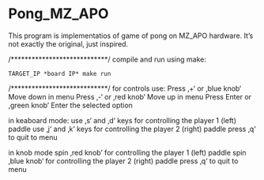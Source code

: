 # Pong_MZ_APO

This program is implementatios of game of pong on MZ_APO hardware. It’s not exactly the original, just inspired. 

/****************************/
compile and run using make:
~~~~~~~~~~~~~~~~~~~~~~~~~~~~~~~~~~~~~~~~~~~~~
TARGET_IP *board IP* make run
~~~~~~~~~~~~~~~~~~~~~~~~~~~~~~~~~~~~~~~~~~~~~


/****************************/
for controls use:
Press ‚+‘ or ‚blue knob‘         Move down in menu
Press ‚-‘ or ‚red knob‘            Move up in menu
Press Enter or ,green knob’    Enter the selected option

in keaboard mode:
use ‚s‘ and ‚d‘ keys for controlling the player 1 (left) paddle
use ‚j‘ and ‚k‘ keys for controlling the player 2 (right) paddle
press ‚q‘ to quit to menu

in knob mode
spin ‚red knob’ for controlling the player 1 (left) paddle
spin ‚blue knob‘ for controlling the player 2 (right) paddle
press ‚q‘ to quit to menu
